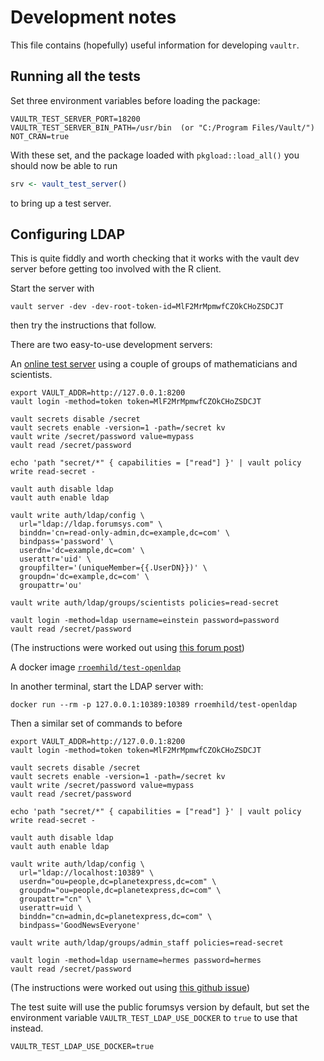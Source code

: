# Development notes

This file contains (hopefully) useful information for developing `vaultr`.

## Running all the tests

Set three environment variables before loading the package:

```
VAULTR_TEST_SERVER_PORT=18200
VAULTR_TEST_SERVER_BIN_PATH=/usr/bin  (or "C:/Program Files/Vault/")
NOT_CRAN=true
```

With these set, and the package loaded with `pkgload::load_all()` you should now be able to run

```r
srv <- vault_test_server()
```

to bring up a test server.

## Configuring LDAP

This is quite fiddly and worth checking that it works with the vault dev server before getting too involved with the R client.

Start the server with

```
vault server -dev -dev-root-token-id=MlF2MrMpmwfCZOkCHoZSDCJT
```

then try the instructions that follow.

There are two easy-to-use development servers:

An [online test server](https://www.forumsys.com/2022/05/10/online-ldap-test-server/) using a couple of groups of mathematicians and scientists.

```
export VAULT_ADDR=http://127.0.0.1:8200
vault login -method=token token=MlF2MrMpmwfCZOkCHoZSDCJT

vault secrets disable /secret
vault secrets enable -version=1 -path=/secret kv
vault write /secret/password value=mypass
vault read /secret/password

echo 'path "secret/*" { capabilities = ["read"] }' | vault policy write read-secret -

vault auth disable ldap
vault auth enable ldap

vault write auth/ldap/config \
  url="ldap://ldap.forumsys.com" \
  binddn='cn=read-only-admin,dc=example,dc=com' \
  bindpass='password' \
  userdn='dc=example,dc=com' \
  userattr='uid' \
  groupfilter='(uniqueMember={{.UserDN}})' \
  groupdn='dc=example,dc=com' \
  groupattr='ou'

vault write auth/ldap/groups/scientists policies=read-secret

vault login -method=ldap username=einstein password=password
vault read /secret/password
```

(The instructions were worked out using [this forum post](https://groups.google.com/g/vault-tool/c/DKNvMfLf-5w?pli=1))

A docker image [`rroemhild/test-openldap`](https://github.com/rroemhild/docker-test-openldap)

In another terminal, start the LDAP server with:

```
docker run --rm -p 127.0.0.1:10389:10389 rroemhild/test-openldap
```

Then a similar set of commands to before

```
export VAULT_ADDR=http://127.0.0.1:8200
vault login -method=token token=MlF2MrMpmwfCZOkCHoZSDCJT

vault secrets disable /secret
vault secrets enable -version=1 -path=/secret kv
vault write /secret/password value=mypass
vault read /secret/password

echo 'path "secret/*" { capabilities = ["read"] }' | vault policy write read-secret -

vault auth disable ldap
vault auth enable ldap

vault write auth/ldap/config \
  url="ldap://localhost:10389" \
  userdn="ou=people,dc=planetexpress,dc=com" \
  groupdn="ou=people,dc=planetexpress,dc=com" \
  groupattr="cn" \
  userattr=uid \
  binddn="cn=admin,dc=planetexpress,dc=com" \
  bindpass='GoodNewsEveryone'

vault write auth/ldap/groups/admin_staff policies=read-secret

vault login -method=ldap username=hermes password=hermes
vault read /secret/password
```

(The instructions were worked out using [this github issue](https://github.com/hashicorp/vault/issues/6325))

The test suite will use the public forumsys version by default, but set the environment variable `VAULTR_TEST_LDAP_USE_DOCKER` to `true` to use that instead.

```
VAULTR_TEST_LDAP_USE_DOCKER=true
```
